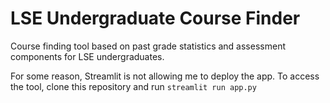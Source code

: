# LSE Undergraduate Course Finder
Course finding tool based on past grade statistics and assessment components for LSE undergraduates.

For some reason, Streamlit is not allowing me to deploy the app. To access the tool, clone this repository and run ```streamlit run app.py```


